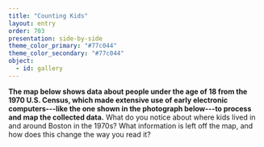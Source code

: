 ```yaml
---
title: "Counting Kids"
layout: entry
order: 703
presentation: side-by-side
theme_color_primary: "#77c044"
theme_color_secondary: "#77c044"
object:
  - id: gallery
---
```


**The map below shows data about people under the age of 18 from the 1970 U.S. Census, which made extensive use of early electronic computers---like the one shown in the photograph below---to process and map the collected data.** What do you notice about where kids lived in and around Boston in the 1970s? What information is left off the map, and how does this change the way you read it?